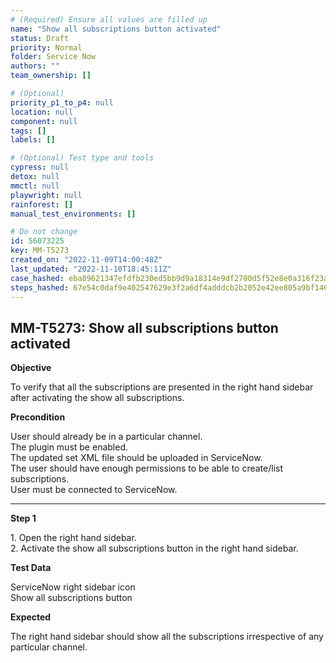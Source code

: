 ```yaml
---
# (Required) Ensure all values are filled up
name: "Show all subscriptions button activated"
status: Draft
priority: Normal
folder: Service Now
authors: ""
team_ownership: []

# (Optional)
priority_p1_to_p4: null
location: null
component: null
tags: []
labels: []

# (Optional) Test type and tools
cypress: null
detox: null
mmctl: null
playwright: null
rainforest: []
manual_test_environments: []

# Do not change
id: 56073225
key: MM-T5273
created_on: "2022-11-09T14:00:48Z"
last_updated: "2022-11-10T18:45:11Z"
case_hashed: eba89621347efdfb230ed5bb9d9a18314e9df2700d5f52e8e0a316f23a9a8c6077d23a77ae555612b095e2bb566e4466
steps_hashed: 67e54c0daf9e402547629e3f2a6df4adddcb2b2052e42ee805a9bf1465bba9bc7c0b48df10bd1daf1614e8b1bf71cde8
---
```


<!-- (Auto-generated) Based on frontmatter's "key" and "name" -->

## MM-T5273: Show all subscriptions button activated

**Objective**

To verify that all the subscriptions are presented in the right hand sidebar after activating the show all subscriptions.

**Precondition**

User should already be in a particular channel.\
The plugin must be enabled.\
The updated set XML file should be uploaded in ServiceNow.\
The user should have enough permissions to be able to create/list subscriptions.\
User must be connected to ServiceNow.

---

**Step 1**

1\. Open the right hand sidebar.\
2\. Activate the show all subscriptions button in the right hand sidebar.

**Test Data**

ServiceNow right sidebar icon\
Show all subscriptions button

**Expected**

The right hand sidebar should show all the subscriptions irrespective of any particular channel.
